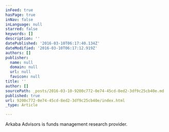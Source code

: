 ```yaml
---
inFeed: true
hasPage: true
inNav: false
inLanguage: null
starred: false
keywords: []
description: ''
datePublished: '2016-03-10T06:17:40.134Z'
dateModified: '2016-03-10T06:17:12.919Z'
authors: []
publisher:
  name: null
  domain: null
  url: null
  favicon: null
title: ''
author: []
sourcePath: _posts/2016-03-10-9200c772-0e74-45cd-8ed2-3df9c25cb40e.md
published: true
url: 9200c772-0e74-45cd-8ed2-3df9c25cb40e/index.html
_type: Article

---
```

Arkaba Advisors is funds management research provider.